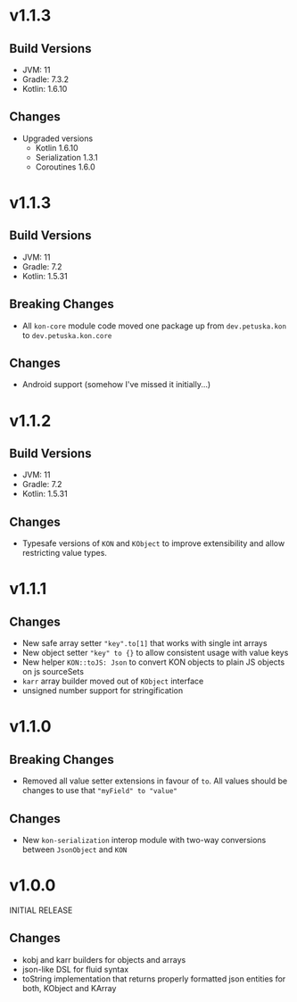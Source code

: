 # v1.1.3
## Build Versions
* JVM: 11
* Gradle: 7.3.2
* Kotlin: 1.6.10
## Changes
* Upgraded versions
  * Kotlin 1.6.10
  * Serialization 1.3.1
  * Coroutines 1.6.0

# v1.1.3
## Build Versions
* JVM: 11
* Gradle: 7.2
* Kotlin: 1.5.31
## Breaking Changes
* All `kon-core` module code moved one package up from `dev.petuska.kon` to `dev.petuska.kon.core`
## Changes
* Android support (somehow I've missed it initially...)

# v1.1.2
## Build Versions
* JVM: 11
* Gradle: 7.2
* Kotlin: 1.5.31
## Changes
* Typesafe versions of `KON` and `KObject` to improve extensibility and allow restricting value types.

# v1.1.1
## Changes
* New safe array setter `"key".to[1]` that works with single int arrays
* New object setter `"key" to {}` to allow consistent usage with value keys 
* New helper `KON::toJS: Json` to convert KON objects to plain JS objects on js sourceSets
* `karr` array builder moved out of `KObject` interface
* unsigned number support for stringification

# v1.1.0
## Breaking Changes
* Removed all value setter extensions in favour of `to`. All values should be changes to use that `"myField" to "value"`
## Changes
* New `kon-serialization` interop module with two-way conversions between `JsonObject` and `KON`

# v1.0.0
INITIAL RELEASE
## Changes
* kobj and karr builders for objects and arrays
* json-like DSL for fluid syntax
* toString implementation that returns properly formatted json entities for both, KObject and KArray
